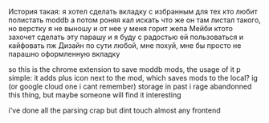История такая: я хотел сделать вкладку с избранным для тех кто любит полистать moddb а потом роняя кал искать что же он там листал такого, но верстку я не выношу и от нее у меня горит жепа
Мейби ктото захочет сделать эту парашу и я буду с радостью ей пользоваться и кайфовать пж
Дизайн по сути любой, мне похуй, мне бы просто не парашно оформленную вкладку

so this is the chrome extension to save moddb mods, the usage of it p simple: it adds plus icon next to the mod, which saves mods to the local? ig (or google cloud one i cant remember) storage
in past i rage abandonned this thing, but maybe someone will find it interesting

i've done all the parsing crap but dint touch almost any frontend
